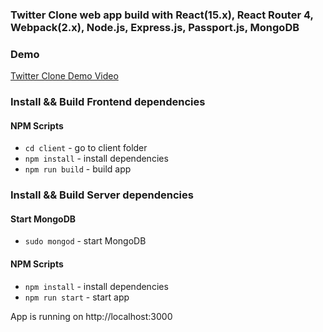 ### Twitter Clone web app build with React(15.x), React Router 4, Webpack(2.x), Node.js, Express.js, Passport.js, MongoDB

### Demo
[Twitter Clone Demo Video](https://www.youtube.com/watch?v=5r3UvmW8TbM)

### Install && Build Frontend dependencies

#### NPM Scripts
* `cd client` - go to client folder
* `npm install` - install dependencies
* `npm run build` - build app

### Install && Build Server dependencies

#### Start MongoDB
* `sudo mongod` - start MongoDB

#### NPM Scripts
* `npm install` - install dependencies
* `npm run start` - start app

App is running on http://localhost:3000
